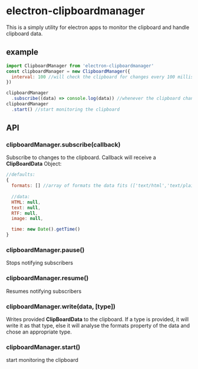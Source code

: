 # electron-clipboardmanager

This is a simply utility for electron apps to monitor the clipboard and handle clipboard data.

## example
```javascript
import ClipboardManager from 'electron-clipboardmanager'
const clipboardManager = new ClipboardManager({
  interval: 100 //will check the clipboard for changes every 100 milliseconds
})

clipboardManager
  .subscribe((data) => console.log(data)) //whenever the clipboard changes, listener will be called
clipboardManager
  .start() //start monitoring the clipboard
```

## API

### clipboardManager.subscribe(callback)
Subscribe to changes to the clipboard. Callback will receive a **ClipBoardData** Object:
```javascript
//defaults:
{
  formats: [] //array of formats the data fits (['text/html','text/plain','text/rtf','image/png'])
  
  //data:
  HTML: null,
  text: null,
  RTF: null,
  image: null,

  time: new Date().getTime()
}
```

### clipboardManager.pause()
Stops notifying subscribers

### clipboardManager.resume()
Resumes notifying subscribers

### clipboardManager.write(data, [type])
Writes provided **ClipBoardData** to the clipboard.
If a type is provided, it will write it as that type, else it will analyse the formats property of the data and chose an appropriate type.

### clipboardManager.start()
start monitoring the clipboard
